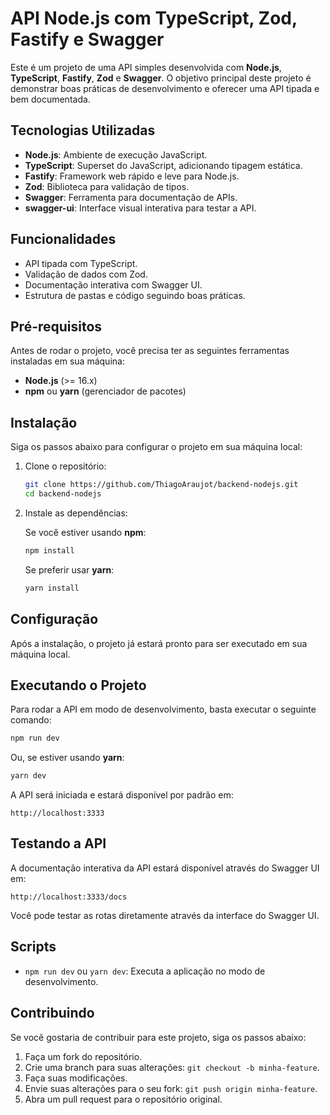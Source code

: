 # API Node.js com TypeScript, Zod, Fastify e Swagger

Este é um projeto de uma API simples desenvolvida com **Node.js**, **TypeScript**, **Fastify**, **Zod** e **Swagger**. O objetivo principal deste projeto é demonstrar boas práticas de desenvolvimento e oferecer uma API tipada e bem documentada.

## Tecnologias Utilizadas

- **Node.js**: Ambiente de execução JavaScript.
- **TypeScript**: Superset do JavaScript, adicionando tipagem estática.
- **Fastify**: Framework web rápido e leve para Node.js.
- **Zod**: Biblioteca para validação de tipos.
- **Swagger**: Ferramenta para documentação de APIs.
- **swagger-ui**: Interface visual interativa para testar a API.

## Funcionalidades

- API tipada com TypeScript.
- Validação de dados com Zod.
- Documentação interativa com Swagger UI.
- Estrutura de pastas e código seguindo boas práticas.

## Pré-requisitos

Antes de rodar o projeto, você precisa ter as seguintes ferramentas instaladas em sua máquina:

- **Node.js** (>= 16.x)
- **npm** ou **yarn** (gerenciador de pacotes)

## Instalação

Siga os passos abaixo para configurar o projeto em sua máquina local:

1. Clone o repositório:

   ```bash
   git clone https://github.com/ThiagoAraujot/backend-nodejs.git
   cd backend-nodejs
   ```

2. Instale as dependências:

   Se você estiver usando **npm**:

   ```bash
   npm install
   ```

   Se preferir usar **yarn**:

   ```bash
   yarn install
   ```

## Configuração

Após a instalação, o projeto já estará pronto para ser executado em sua máquina local.

## Executando o Projeto

Para rodar a API em modo de desenvolvimento, basta executar o seguinte comando:

```bash
npm run dev
```

Ou, se estiver usando **yarn**:

```bash
yarn dev
```

A API será iniciada e estará disponível por padrão em:

```
http://localhost:3333
```

## Testando a API

A documentação interativa da API estará disponível através do Swagger UI em:

```
http://localhost:3333/docs
```

Você pode testar as rotas diretamente através da interface do Swagger UI.

## Scripts

- `npm run dev` ou `yarn dev`: Executa a aplicação no modo de desenvolvimento.

## Contribuindo

Se você gostaria de contribuir para este projeto, siga os passos abaixo:

1. Faça um fork do repositório.
2. Crie uma branch para suas alterações: `git checkout -b minha-feature`.
3. Faça suas modificações.
4. Envie suas alterações para o seu fork: `git push origin minha-feature`.
5. Abra um pull request para o repositório original.
